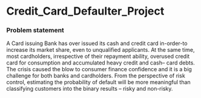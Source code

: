 # Credit_Card_Defaulter_Project
### Problem statement 
A Card issuing Bank has over issued its cash and credit card in-order-to increase its market share, even to unqualified applicants. At the same time, most cardholders, irrespective of their repayment ability, overused credit card for consumption and accumulated heavy credit and cash– card debts. The crisis caused the blow to consumer finance confidence and it is a big challenge for both banks and cardholders. From the perspective of risk control, estimating the probability of default will be more meaningful than classifying customers into the binary results – risky and non-risky.

